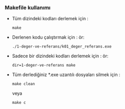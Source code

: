 ### Makefile kullanımı

- Tüm dizindeki kodları derlemek için :

	  make

- Derlenen kodu çalıştırmak için :
  ör:

	  ./1-deger-ve-referans/k01_deger_referans.exe

- Sadece bir dizindeki kodları derlemek için :
  ör:

	  dir=1-deger-ve-referans make

- Tüm derlediğiniz *.exe uzantılı dosyaları silmek için :

	  make clean

  veya

	  make c
